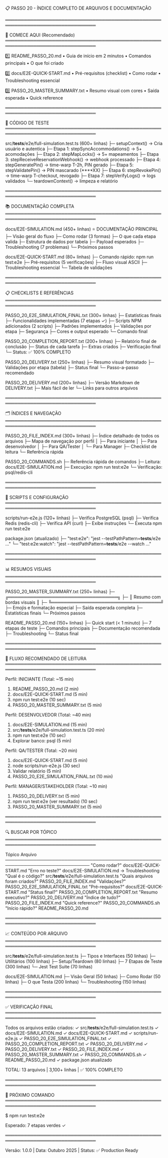 📋 PASSO 20 - ÍNDICE COMPLETO DE ARQUIVOS E DOCUMENTAÇÃO

═══════════════════════════════════════════════════════════════════════════════

🚀 COMECE AQUI (Recomendado)
═══════════════════════════════════════════════════════════════════════════════

1️⃣  README_PASSO_20.md
    • Guia de início em 2 minutos
    • Comandos principais
    • O que foi criado

2️⃣  docs/E2E-QUICK-START.md
    • Pré-requisitos (checklist)
    • Como rodar
    • Troubleshooting essencial

3️⃣  PASSO_20_MASTER_SUMMARY.txt
    • Resumo visual com cores
    • Saída esperada
    • Quick reference

═══════════════════════════════════════════════════════════════════════════════

🧪 CÓDIGO DE TESTE
═══════════════════════════════════════════════════════════════════════════════

src/__tests__/e2e/full-simulation.test.ts (600+ linhas)
├─ setupContext() → Cria usuário e autentica
├─ Etapa 1: stepSyncAccommodations() → 5+ acomodações
├─ Etapa 2: stepMapLocks() → 5+ mapeamentos
├─ Etapa 3: stepReceiveReservationWebhook() → webhook processado
├─ Etapa 4: stepGeneratePin() → time-warp T-2h, PIN gerado
├─ Etapa 5: stepValidatePin() → PIN mascarado (****XX)
├─ Etapa 6: stepRevokePin() → time-warp T-checkout, revogado
├─ Etapa 7: stepVerifyLogs() → logs validados
└─ teardownContext() → limpeza e relatório

═══════════════════════════════════════════════════════════════════════════════

📚 DOCUMENTAÇÃO COMPLETA
═══════════════════════════════════════════════════════════════════════════════

docs/E2E-SIMULATION.md (450+ linhas) ⭐ DOCUMENTAÇÃO PRINCIPAL
├─ Visão geral do fluxo
├─ Como rodar (3 formas)
├─ O que cada etapa valida
├─ Estrutura de dados por tabela
├─ Payload esperados
├─ Troubleshooting (7 problemas)
└─ Próximos passos

docs/E2E-QUICK-START.md (80+ linhas)
├─ Comando rápido: npm run test:e2e
├─ Pré-requisitos (5 verificações)
├─ Fluxo visual ASCII
├─ Troubleshooting essencial
└─ Tabela de validações

═══════════════════════════════════════════════════════════════════════════════

📋 CHECKLISTS E REFERÊNCIAS
═══════════════════════════════════════════════════════════════════════════════

PASSO_20_E2E_SIMULATION_FINAL.txt (300+ linhas)
├─ Estatísticas finais
├─ Funcionalidades implementadas (7 etapas ✓)
├─ Scripts NPM adicionados (2 scripts)
├─ Padrões implementados
├─ Validações por etapa
├─ Segurança
├─ Cores e output esperado
└─ Comando final

PASSO_20_COMPLETION_REPORT.txt (200+ linhas)
├─ Relatório final de conclusão
├─ Status de cada tarefa
├─ Extras criados
├─ Verificação final
└─ Status: ✅ 100% COMPLETO

PASSO_20_DELIVERY.txt (250+ linhas)
├─ Resumo visual formatado
├─ Validações por etapa (tabela)
├─ Status final
└─ Passo-a-passo recomendado

PASSO_20_DELIVERY.md (200+ linhas)
├─ Versão Markdown de DELIVERY.txt
├─ Mais fácil de ler
└─ Links para outros arquivos

═══════════════════════════════════════════════════════════════════════════════

🗂️  ÍNDICES E NAVEGAÇÃO
═══════════════════════════════════════════════════════════════════════════════

PASSO_20_FILE_INDEX.md (300+ linhas)
├─ Índice detalhado de todos os arquivos
├─ Mapa de navegação por perfil
│  ├─ Para iniciante
│  ├─ Para desenvolvedor
│  ├─ Para QA/Tester
│  └─ Para Manager
├─ Checklist de leitura
└─ Referência rápida

PASSO_20_COMMANDS.sh
├─ Referência rápida de comandos
├─ Leitura: docs/E2E-SIMULATION.md
├─ Execução: npm run test:e2e
└─ Verificação: psql/redis-cli

═══════════════════════════════════════════════════════════════════════════════

🔧 SCRIPTS E CONFIGURAÇÃO
═══════════════════════════════════════════════════════════════════════════════

scripts/run-e2e.js (120+ linhas)
├─ Verifica PostgreSQL (psql)
├─ Verifica Redis (redis-cli)
├─ Verifica API (curl)
├─ Exibe instruções
└─ Executa npm run test:e2e

package.json (atualizado)
├─ "test:e2e": "jest --testPathPattern=__tests__/e2e ..."
└─ "test:e2e:watch": "jest --testPathPattern=__tests__/e2e --watch ..."

═══════════════════════════════════════════════════════════════════════════════

📊 RESUMOS VISUAIS
═══════════════════════════════════════════════════════════════════════════════

PASSO_20_MASTER_SUMMARY.txt (250+ linhas)
├─ ╔═══════════════════════════════════╗
├─ ║ Resumo com bordas visuais         ║
├─ ╚═══════════════════════════════════╝
├─ Emojis e formatação especial
├─ Saída esperada completa
├─ Estatísticas finais
└─ Próximos passos

README_PASSO_20.md (150+ linhas)
├─ Quick start (< 1 minuto)
├─ 7 etapas de teste
├─ Comandos principais
├─ Documentação recomendada
├─ Troubleshooting
└─ Status final

═══════════════════════════════════════════════════════════════════════════════

🎯 FLUXO RECOMENDADO DE LEITURA
═══════════════════════════════════════════════════════════════════════════════

Perfil: INICIANTE (Total: ~15 min)
1. README_PASSO_20.md (2 min)
2. docs/E2E-QUICK-START.md (5 min)
3. npm run test:e2e (10 sec)
4. PASSO_20_MASTER_SUMMARY.txt (5 min)

Perfil: DESENVOLVEDOR (Total: ~40 min)
1. docs/E2E-SIMULATION.md (15 min)
2. src/__tests__/e2e/full-simulation.test.ts (20 min)
3. npm run test:e2e (10 sec)
4. Explorar banco: psql (5 min)

Perfil: QA/TESTER (Total: ~20 min)
1. docs/E2E-QUICK-START.md (5 min)
2. node scripts/run-e2e.js (30 sec)
3. Validar relatório (5 min)
4. PASSO_20_E2E_SIMULATION_FINAL.txt (10 min)

Perfil: MANAGER/STAKEHOLDER (Total: ~10 min)
1. PASSO_20_DELIVERY.txt (5 min)
2. npm run test:e2e (ver resultado) (10 sec)
3. PASSO_20_MASTER_SUMMARY.txt (5 min)

═══════════════════════════════════════════════════════════════════════════════

🔍 BUSCAR POR TÓPICO
═══════════════════════════════════════════════════════════════════════════════

Tópico                          Arquivo
─────────────────────────────────────────────────────────────────────────────
"Como rodar?"                   docs/E2E-QUICK-START.md
"Erro no teste?"                docs/E2E-SIMULATION.md → Troubleshooting
"Qual é o código?"              src/__tests__/e2e/full-simulation.test.ts
"Quais arquivos foram criados?" PASSO_20_FILE_INDEX.md
"Validações?"                   PASSO_20_E2E_SIMULATION_FINAL.txt
"Pré-requisitos?"               docs/E2E-QUICK-START.md
"Status final?"                 PASSO_20_COMPLETION_REPORT.txt
"Resumo executivo?"             PASSO_20_DELIVERY.md
"Índice de tudo?"               PASSO_20_FILE_INDEX.md
"Quick reference?"              PASSO_20_COMMANDS.sh
"Início rápido?"                README_PASSO_20.md

═══════════════════════════════════════════════════════════════════════════════

📈 CONTEÚDO POR ARQUIVO
═══════════════════════════════════════════════════════════════════════════════

src/__tests__/e2e/full-simulation.test.ts
├─ Tipos e Interfaces (50 linhas)
├─ Utilitários (100 linhas)
├─ Setup/Teardown (80 linhas)
├─ 7 Etapas de Teste (300 linhas)
└─ Jest Test Suite (70 linhas)

docs/E2E-SIMULATION.md
├─ Visão Geral (50 linhas)
├─ Como Rodar (50 linhas)
├─ O que Testa (200 linhas)
└─ Troubleshooting (150 linhas)

═══════════════════════════════════════════════════════════════════════════════

✅ VERIFICAÇÃO FINAL
═══════════════════════════════════════════════════════════════════════════════

Todos os arquivos estão criados:
✓ src/__tests__/e2e/full-simulation.test.ts
✓ docs/E2E-SIMULATION.md
✓ docs/E2E-QUICK-START.md
✓ scripts/run-e2e.js
✓ PASSO_20_E2E_SIMULATION_FINAL.txt
✓ PASSO_20_COMPLETION_REPORT.txt
✓ PASSO_20_DELIVERY.md
✓ PASSO_20_DELIVERY.txt
✓ PASSO_20_FILE_INDEX.md
✓ PASSO_20_MASTER_SUMMARY.txt
✓ PASSO_20_COMMANDS.sh
✓ README_PASSO_20.md
✓ package.json atualizado

TOTAL: 13 arquivos | 3,100+ linhas | ✅ 100% COMPLETO

═══════════════════════════════════════════════════════════════════════════════

🚀 PRÓXIMO COMANDO
═══════════════════════════════════════════════════════════════════════════════

$ npm run test:e2e

Esperado: 7 etapas verdes ✓

═══════════════════════════════════════════════════════════════════════════════

Versão: 1.0.0 | Data: Outubro 2025 | Status: ✅ Production Ready
